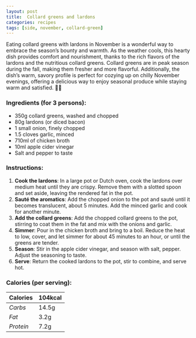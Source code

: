 ```yaml
---
layout: post
title:  Collard greens and lardons
categories: recipes
tags: [side, november, collard-green]
---
```


Eating collard greens with lardons in November is a wonderful way to embrace the season’s bounty and warmth. As the weather cools, this hearty dish provides comfort and nourishment, thanks to the rich flavors of the lardons and the nutritious collard greens. Collard greens are in peak season during the fall, making them fresher and more flavorful. Additionally, the dish’s warm, savory profile is perfect for cozying up on chilly November evenings, offering a delicious way to enjoy seasonal produce while staying warm and satisfied. 🍂🥘

### Ingredients (for 3 persons):
- 350g collard greens, washed and chopped
- 80g lardons (or diced bacon)
- 1 small onion, finely chopped
- 1.5 cloves garlic, minced
- 710ml of chicken broth
- 10ml apple cider vinegar
- Salt and pepper to taste

### Instructions:

1. **Cook the lardons**: In a large pot or Dutch oven, cook the lardons over medium heat until they are crispy. Remove them with a slotted spoon and set aside, leaving the rendered fat in the pot.
2. **Sauté the aromatics**: Add the chopped onion to the pot and sauté until it becomes translucent, about 5 minutes. Add the minced garlic and cook for another minute.
3. **Add the collard greens**: Add the chopped collard greens to the pot, stirring to coat them in the fat and mix with the onions and garlic.
4. **Simmer**: Pour in the chicken broth and bring to a boil. Reduce the heat to low, cover, and let simmer for about 45 minutes to an hour, or until the greens are tender.
5. **Season**: Stir in the apple cider vinegar, and season with salt, pepper. Adjust the seasoning to taste.
6. **Serve**: Return the cooked lardons to the pot, stir to combine, and serve hot.

### Calories (per serving):

| **Calories** | 104kcal |
| ----------- | ----------- |
| *Carbs* | 14.5g |
| *Fat* | 3.2g |
| *Protein* | 7.2g |